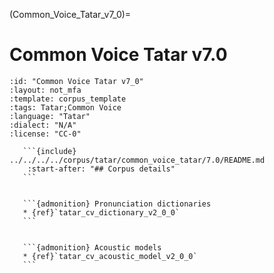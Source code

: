 
(Common_Voice_Tatar_v7_0)=
# Common Voice Tatar v7.0

``````{corpus} Common Voice Tatar v7.0
:id: "Common Voice Tatar v7_0"
:layout: not_mfa
:template: corpus_template
:tags: Tatar;Common Voice
:language: "Tatar"
:dialect: "N/A"
:license: "CC-0"

   ```{include} ../../../../corpus/tatar/common_voice_tatar/7.0/README.md
    :start-after: "## Corpus details"
   ```


   ```{admonition} Pronunciation dictionaries
   * {ref}`tatar_cv_dictionary_v2_0_0`
   ```


   ```{admonition} Acoustic models
   * {ref}`tatar_cv_acoustic_model_v2_0_0`
   ```
``````
